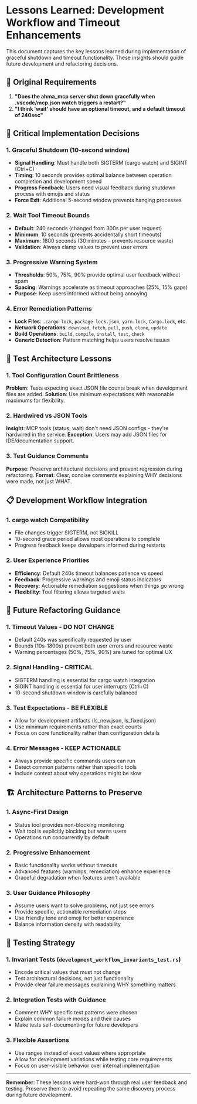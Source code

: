 # Lessons Learned: Development Workflow and Timeout Enhancements

This document captures the key lessons learned during implementation of graceful shutdown and timeout functionality. These insights should guide future development and refactoring decisions.

## 🎯 Original Requirements

1. **"Does the ahma_mcp server shut down gracefully when .vscode/mcp.json watch triggers a restart?"**
2. **"I think 'wait' should have an optional timeout, and a default timeout of 240sec"**

## 🔑 Critical Implementation Decisions

### 1. Graceful Shutdown (10-second window)

- **Signal Handling**: Must handle both SIGTERM (cargo watch) and SIGINT (Ctrl+C)
- **Timing**: 10 seconds provides optimal balance between operation completion and development speed
- **Progress Feedback**: Users need visual feedback during shutdown process with emojis and status
- **Force Exit**: Additional 5-second window prevents hanging processes

### 2. Wait Tool Timeout Bounds

- **Default**: 240 seconds (changed from 300s per user request)
- **Minimum**: 10 seconds (prevents accidentally short timeouts)
- **Maximum**: 1800 seconds (30 minutes - prevents resource waste)
- **Validation**: Always clamp values to prevent user errors

### 3. Progressive Warning System

- **Thresholds**: 50%, 75%, 90% provide optimal user feedback without spam
- **Spacing**: Warnings accelerate as timeout approaches (25%, 15% gaps)
- **Purpose**: Keep users informed without being annoying

### 4. Error Remediation Patterns

- **Lock Files**: `.cargo-lock`, `package-lock.json`, `yarn.lock`, `Cargo.lock`, etc.
- **Network Operations**: `download`, `fetch`, `pull`, `push`, `clone`, `update`
- **Build Operations**: `build`, `compile`, `install`, `test`, `check`
- **Generic Detection**: Pattern matching helps users resolve issues

## 🧪 Test Architecture Lessons

### 1. Tool Configuration Count Brittleness

**Problem**: Tests expecting exact JSON file counts break when development files are added.
**Solution**: Use minimum expectations with reasonable maximums for flexibility.

### 2. Hardwired vs JSON Tools

**Insight**: MCP tools (status, wait) don't need JSON configs - they're hardwired in the service.
**Exception**: Users may add JSON files for IDE/documentation support.

### 3. Test Guidance Comments

**Purpose**: Preserve architectural decisions and prevent regression during refactoring.
**Format**: Clear, concise comments explaining WHY decisions were made, not just WHAT.

## 📋 Development Workflow Integration

### 1. cargo watch Compatibility

- File changes trigger SIGTERM, not SIGKILL
- 10-second grace period allows most operations to complete
- Progress feedback keeps developers informed during restarts

### 2. User Experience Priorities

- **Efficiency**: Default 240s timeout balances patience vs speed
- **Feedback**: Progressive warnings and emoji status indicators
- **Recovery**: Actionable remediation suggestions when things go wrong
- **Flexibility**: Tool filtering allows targeted waits

## 🔮 Future Refactoring Guidance

### 1. Timeout Values - DO NOT CHANGE

- Default 240s was specifically requested by user
- Bounds (10s-1800s) prevent both user errors and resource waste
- Warning percentages (50%, 75%, 90%) are tuned for optimal UX

### 2. Signal Handling - CRITICAL

- SIGTERM handling is essential for cargo watch integration
- SIGINT handling is essential for user interrupts (Ctrl+C)
- 10-second shutdown window is carefully balanced

### 3. Test Expectations - BE FLEXIBLE

- Allow for development artifacts (ls_new.json, ls_fixed.json)
- Use minimum requirements rather than exact counts
- Focus on core functionality rather than configuration details

### 4. Error Messages - KEEP ACTIONABLE

- Always provide specific commands users can run
- Detect common patterns rather than specific tools
- Include context about why operations might be slow

## 🏗️ Architecture Patterns to Preserve

### 1. Async-First Design

- Status tool provides non-blocking monitoring
- Wait tool is explicitly blocking but warns users
- Operations run concurrently by default

### 2. Progressive Enhancement

- Basic functionality works without timeouts
- Advanced features (warnings, remediation) enhance experience
- Graceful degradation when features aren't available

### 3. User Guidance Philosophy

- Assume users want to solve problems, not just see errors
- Provide specific, actionable remediation steps
- Use friendly tone and emoji for better experience
- Balance information density with readability

## 🎪 Testing Strategy

### 1. Invariant Tests (`development_workflow_invariants_test.rs`)

- Encode critical values that must not change
- Test architectural decisions, not just functionality
- Provide clear failure messages explaining WHY something matters

### 2. Integration Tests with Guidance

- Comment WHY specific test patterns were chosen
- Explain common failure modes and their causes
- Make tests self-documenting for future developers

### 3. Flexible Assertions

- Use ranges instead of exact values where appropriate
- Allow for development variations while testing core requirements
- Focus on user-visible behavior over internal implementation

---

**Remember**: These lessons were hard-won through real user feedback and testing. Preserve them to avoid repeating the same discovery process during future development.
